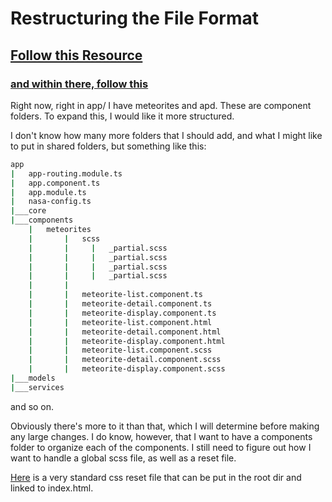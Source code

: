 # Restructuring the File Format

## [Follow this Resource](https://itnext.io/choosing-a-highly-scalable-folder-structure-in-angular-d987de65ec7)

### [and within there, follow this](https://medium.com/@motcowley/angular-folder-structure-d1809be95542)

Right now, right in app/ I have meteorites and apd. These are component folders.
To expand this, I would like it more structured.  

I don't know how many more folders that I should add, and what I might like to put in shared folders, but something like this:

```bash
app
|   app-routing.module.ts
|   app.component.ts
|   app.module.ts
|   nasa-config.ts
|___core
|___components
    |   meteorites
    |       |   scss
    |       |     |   _partial.scss
    |       |     |   _partial.scss
    |       |     |   _partial.scss
    |       |     |   _partial.scss
    |       |
    |       |   meteorite-list.component.ts
    |       |   meteorite-detail.component.ts
    |       |   meteorite-display.component.ts
    |       |   meteorite-list.component.html
    |       |   meteorite-detail.component.html
    |       |   meteorite-display.component.html
    |       |   meteorite-list.component.scss
    |       |   meteorite-detail.component.scss
    |       |   meteorite-display.component.scss
|___models
|___services
```

and so on.  

Obviously there's more to it than that, which I will determine before making any large changes.
I do know, however, that I want to have a components folder to organize each of the components.
I still need to figure out how I want to handle a global scss file, as well as a reset file.  

[Here](https://meyerweb.com/eric/tools/css/reset/) is a very standard css reset file that can be put in the root dir and linked to index.html.
